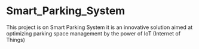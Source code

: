 # Smart_Parking_System
This project is on Smart Parking System it  is an innovative solution aimed at optimizing parking space management by  the power of IoT (Internet of Things) 
